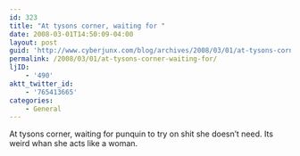 ```yaml
---
id: 323
title: "At tysons corner, waiting for "
date: 2008-03-01T14:50:09-04:00
layout: post
guid: 'http://www.cyberjunx.com/blog/archives/2008/03/01/at-tysons-corner-waiting-for/'
permalink: /2008/03/01/at-tysons-corner-waiting-for/
ljID:
    - '490'
aktt_twitter_id:
    - '765413665'
categories:
    - General
---
```


At tysons corner, waiting for punquin to try on shit she doesn’t need. Its weird whan she acts like a woman.